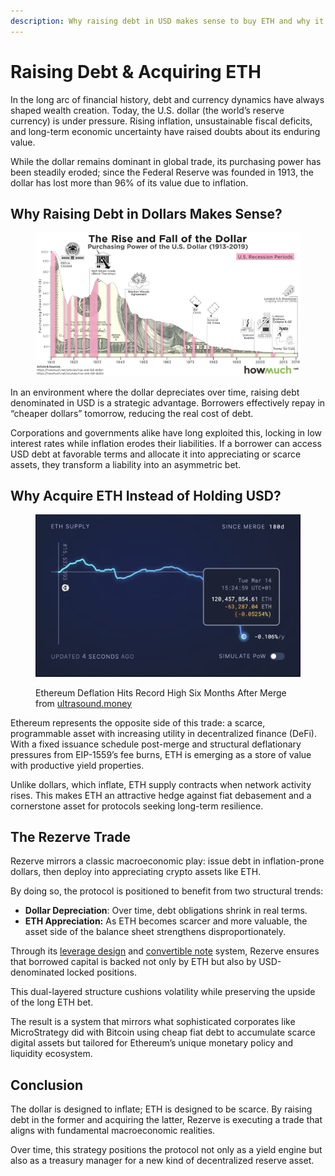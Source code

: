 ```yaml
---
description: Why raising debt in USD makes sense to buy ETH and why it benefits Rezerve?
---
```


# Raising Debt & Acquiring ETH

In the long arc of financial history, debt and currency dynamics have always shaped wealth creation. Today, the U.S. dollar (the world’s reserve currency) is under pressure. Rising inflation, unsustainable fiscal deficits, and long-term economic uncertainty have raised doubts about its enduring value.&#x20;

While the dollar remains dominant in global trade, its purchasing power has been steadily eroded; since the Federal Reserve was founded in 1913, the dollar has lost more than 96% of its value due to inflation.

## Why Raising Debt in Dollars Makes Sense?

<figure><img src="../../.gitbook/assets/image (1).png" alt=""><figcaption></figcaption></figure>

In an environment where the dollar depreciates over time, raising debt denominated in USD is a strategic advantage. Borrowers effectively repay in “cheaper dollars” tomorrow, reducing the real cost of debt.&#x20;

Corporations and governments alike have long exploited this, locking in low interest rates while inflation erodes their liabilities. If a borrower can access USD debt at favorable terms and allocate it into appreciating or scarce assets, they transform a liability into an asymmetric bet.

## Why Acquire ETH Instead of Holding USD?

<figure><img src="../../.gitbook/assets/image (2).png" alt=""><figcaption><p>Ethereum Deflation Hits Record High Six Months After Merge from <a href="https://ultrasound.money/">ultrasound.money</a></p></figcaption></figure>

Ethereum represents the opposite side of this trade: a scarce, programmable asset with increasing utility in decentralized finance (DeFi). With a fixed issuance schedule post-merge and structural deflationary pressures from EIP-1559’s fee burns, ETH is emerging as a store of value with productive yield properties.&#x20;

Unlike dollars, which inflate, ETH supply contracts when network activity rises. This makes ETH an attractive hedge against fiat debasement and a cornerstone asset for protocols seeking long-term resilience.

## The Rezerve Trade

Rezerve mirrors a classic macroeconomic play: issue debt in inflation-prone dollars, then deploy into appreciating crypto assets like ETH.

By doing so, the protocol is positioned to benefit from two structural trends:

* **Dollar Depreciation**: Over time, debt obligations shrink in real terms.
* **ETH Appreciation:** As ETH becomes scarcer and more valuable, the asset side of the balance sheet strengthens disproportionately.

Through its [leverage design](leverage-logic.md) and [convertible note](convertible-notes.md) system, Rezerve ensures that borrowed capital is backed not only by ETH but also by USD-denominated locked positions.&#x20;

This dual-layered structure cushions volatility while preserving the upside of the long ETH bet.&#x20;

The result is a system that mirrors what sophisticated corporates like MicroStrategy did with Bitcoin using cheap fiat debt to accumulate scarce digital assets but tailored for Ethereum’s unique monetary policy and liquidity ecosystem.

## Conclusion

The dollar is designed to inflate; ETH is designed to be scarce. By raising debt in the former and acquiring the latter, Rezerve is executing a trade that aligns with fundamental macroeconomic realities.&#x20;

Over time, this strategy positions the protocol not only as a yield engine but also as a treasury manager for a new kind of decentralized reserve asset.
